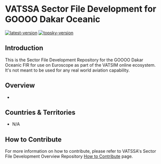 # VATSSA Sector File Development for GOOOO Dakar Oceanic

[![latest-version](https://img.shields.io/github/v/release/VATSIM-SSA/sectorfile-goooo?include_prereleases)](https://github.com/VATSIM-SSA/sectorfile-goooo/releases) [![topsky-version](https://img.shields.io/badge/TopSky-2.4.1-blue.svg)](https://forum.vatsim-scandinavia.org/t/topsky)

## Introduction

This is the Sector File Development Repository for the GOOOO Dakar Oceanic FIR for use on Euroscope as part of the VATSIM online ecosystem. It's not meant to be used for any real world aviation capability.

## Overview

-

## Countries & Territories

- N/A

## How to Contribute

For more information on how to contribute, please refer to VATSSA's Sector File Development Overview Repository [How to Contribute](https://github.com/VATSIM-SSA/sectorfile-overview/wiki/How-to-Contribute) page.
